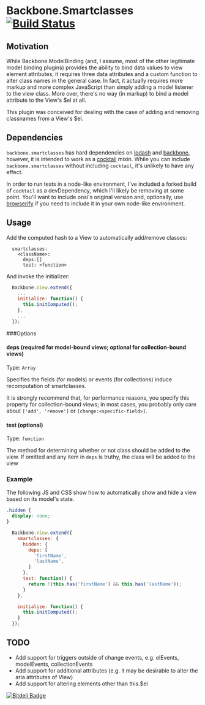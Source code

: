 # Backbone.Smartclasses [![Build Status](https://travis-ci.org/ianwremmel/backbone.smartclasses.png)](https://travis-ci.org/ianwremmel/backbone.smartclasses)

## Motivation

While Backbone.ModelBinding (and, I assume, most of the other legitimate model binding plugins) provides the ability to bind data values to view element attributes, it requires three data attributes and a custom function to alter class names in the general case. In fact, it actually requires more markup and more complex JavaScript than simply adding a model listener to the view class. More over, there's no way (in markup) to bind a model attribute to the View's $el at all.

This plugin was conceived for dealing with the case of adding and removing classnames from a View's $el.

## Dependencies

`backbone.smartclasses` has hard dependencies on [lodash](http://www.lodash.com) and [backbone](http://www.backbone.org), however, it is intended to work as a [cocktail](https://github.com/onsi/cocktail) mixin. While you can include `backbone.smartclasses` without including `cocktail`, it's unlikely to have any effect.

In order to run tests in a node-like environment, I've included a forked build of `cocktail` as a devDependency, which I'll likely be removing at some point. You'll want to include onsi's original version and, optionally, use [browserify](http://browserify.org/) if you need to include it in your own node-like environment.

## Usage

Add the computed hash to a View to automatically add/remove classes:

```
  smartclasses:
    <className>:
      deps:[]
      test: <function>
```

And invoke the initializer:

```JavaScript
  Backbone.View.extend({
    ...
    initialize: function() {
      this.initComputed();
    },
    ...
  });
```

###Options

#### deps (required for model-bound views; optional for collection-bound views)
Type: `Array`

Specifies the fields (for models) or events (for collections) induce recomputation of smartclasses. 

It is strongly recommend that, for performance reasons, you specify this property for collection-bound views; in most cases, you probably only care about `['add', 'remove']` or `[change:<specific-field>]`.

#### test (optional)
Type: `function`

The method for determining whether or not class should be added to the view. If omitted and any item in `deps` is truthy, the class will be added to the view

### Example

The following JS and CSS show how to automatically show and hide a view based on its model's state.

```css
.hidden {
  display: none;
}
```

```JavaScript
  Backbone.View.extend({
    smartclasses: {
      hidden: {
        deps: [
          'firstName',
          'lastName',
        ]
      },
      test: function() {
        return !(this.has('firstName') && this.has('lastName'));
      }
    },

    initialize: function() {
      this.initComputed();
    }
  });
```

## TODO

- Add support for triggers outside of change events, e.g. elEvents, modelEvents, collectionEvents
- Add support for additional attributes (e.g. it may be desirable to alter the aria attributes of View)
- Add support for altering elements other than this.$el


[![Bitdeli Badge](https://d2weczhvl823v0.cloudfront.net/ianwremmel/backbone.smartclasses/trend.png)](https://bitdeli.com/free "Bitdeli Badge")


